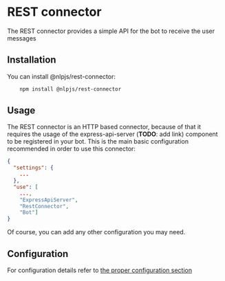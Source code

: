 # REST connector

The REST connector provides a simple API for the bot to receive the user messages

## Installation

You can install @nlpjs/rest-connector:

```bash
    npm install @nlpjs/rest-connector
```

## Usage

The REST connector is an HTTP based connector, because of that it requires the usage of the express-api-server
(**TODO**: add link) component to be registered in your bot.
This is the main basic configuration recommended in order to use this connector:

```json
{
  "settings": {
    ...
  },
  "use": [
    ...,
    "ExpressApiServer",
    "RestConnector",
    "Bot"]
}
```

Of course, you can add any other configuration you may need.

## Configuration

For configuration details refer to [the proper configuration section](/configuration#rest-connector)
